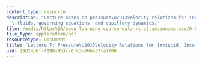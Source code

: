 ```yaml
---
content_type: resource
description: "Lecture notes on pressure\u2013velocity relations for inviscid, incompressible\
  \ fluids, governing equations, and capillary dynamics."
file: /media/https%3A/open-learning-course-data-rc.s3.amazonaws.com/6-642-continuum-electromechanics-fall-2008/29d24b6ff1988b3c0fc376b437fa7706_lec07_f08.pdf
file_type: application/pdf
resourcetype: Document
title: "Lecture 7: Pressure\u2013Velocity Relations for Inviscid, Incompressible Fluids"
uid: 29d24b6f-f198-8b3c-0fc3-76b437fa7706
---
```

